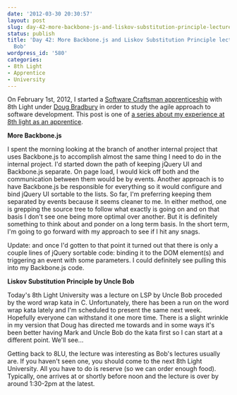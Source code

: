 ```yaml
---
date: '2012-03-30 20:30:57'
layout: post
slug: day-42-more-backbone-js-and-liskov-substitution-principle-lecture-by-uncle-bob
status: publish
title: 'Day 42: More Backbone.js and Liskov Substitution Principle lecture by Uncle
  Bob'
wordpress_id: '580'
categories:
- 8th Light
- Apprentice
- University
---
```


On February 1st, 2012, I started a [Software Craftsman apprenticeship](http://www.8thlight.com/apprenticeship) with 8th Light under [Doug Bradbury](http://www.8thlight.com/our-team/doug-bradbury) in order to study the agile approach to software development. This post is one of [a series about my experience at 8th light as an apprentice](http://blog.cymen.org/category/8th-light/apprentice/).



**More Backbone.js**

I spent the morning looking at the branch of another internal project that uses Backbone.js to accomplish almost the same thing I need to do in the internal project. I'd started down the path of keeping jQuery UI and Backbone.js separate. On page load, I would kick off both and the communication between them would be by events. Another approach is to have Backbone.js be responsible for everything so it would configure and bind jQuery UI sortable to the lists. So far, I'm preferring keeping them separated by events because it seems cleaner to me. In either method, one is grepping the source tree to follow what exactly is going on and on that basis I don't see one being more optimal over another. But it is definitely something to think about and ponder on a long term basis. In the short term, I'm going to go forward with my approach to see if I hit any snags.

Update: and once I'd gotten to that point it turned out that there is only a couple lines of jQuery sortable code: binding it to the DOM element(s) and triggering an event with some parameters. I could definitely see pulling this into my Backbone.js code.

**Liskov Substitution Principle by Uncle Bob**

Today's 8th Light University was a lecture on LSP by Uncle Bob proceded by the word wrap kata in C. Unfortunately, there has been a run on the word wrap kata lately and I'm scheduled to present the same next week. Hopefully everyone can withstand it one more time. There is a slight wrinkle in my version that Doug has directed me towards and in some ways it's been better having Mark and Uncle Bob do the kata first so I can start at a different point. We'll see...

Getting back to 8LU, the lecture was interesting as Bob's lectures usually are. If you haven't seen one, you should come to the next 8th Light University. All you have to do is reserve (so we can order enough food). Typically, one arrives at or shortly before noon and the lecture is over by around 1:30-2pm at the latest.
